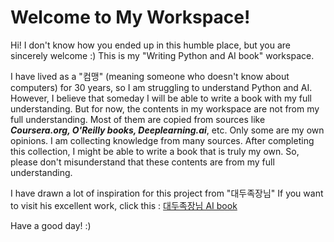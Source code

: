 # Welcome to My Workspace!

Hi! I don't know how you ended up in this humble place, but you are sincerely welcome :) This is my "Writing Python and AI book" workspace.

I have lived as a "컴맹" (meaning someone who doesn't know about computers) for 30 years, so I am struggling to understand Python and AI. However, I believe that someday I will be able to write a book with my full understanding. But for now, the contents in my workspace are not from my full understanding. Most of them are copied from sources like ***Coursera.org, O'Reilly books, Deeplearning.ai***, etc. Only some are my own opinions. I am collecting knowledge from many sources. After completing this collection, I might be able to write a book that is truly my own. So, please don't misunderstand that these contents are from my full understanding.

I have drawn a lot of inspiration for this project from "대두족장님" If you want to visit his excellent work, click this : [대두족장님 AI book](https://github.com/neobundy/Deep-Dive-Into-AI-With-MLX-PyTorch/tree/master/book/000-hello-ai-world)

Have a good day! :)
